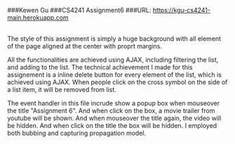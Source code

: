 ###Kewen Gu
###CS4241 Assignment6
###URL: <a href="https://kgu-cs4241-main.herokuapp.com">https://kgu-cs4241-main.herokuapp.com</a>

<br>
The style of this assignment is simply a huge background with all element of the page aligned at the center with proprt margins.

All the functionalities are achieved using AJAX, including filtering the list, and adding to the list. The technical achievement I made for this assignement is a inline delete button for every element of the list, which is achieved using AJAX. When people click on the cross symbol on the side of a list item, it will be removed from list. 

The event handler in this file incrude show a popup box when mouseover the title "Assignment 6". And when click on the box, a movie trailer from youtube will be shown. And when mouseover the title again, the video will be hidden. And when click on the title the box will be hidden. I employed both bubbing and capturing propagation model.
